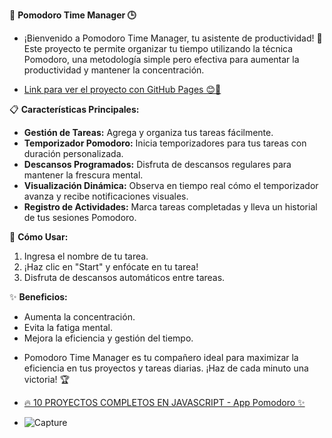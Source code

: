 🍅 **Pomodoro Time Manager 🕒**

* ¡Bienvenido a Pomodoro Time Manager, tu asistente de productividad! 🚀 Este proyecto te permite organizar tu tiempo utilizando la técnica Pomodoro, una metodología simple pero efectiva para aumentar la productividad y mantener la concentración.

* <a href="https://luiso-o.github.io/Pomodoro/" target="_blank">Link para ver el proyecto con GitHub Pages 😊🔗</a>

📋 **Características Principales:**
- **Gestión de Tareas:** Agrega y organiza tus tareas fácilmente.
- **Temporizador Pomodoro:** Inicia temporizadores para tus tareas con duración personalizada.
- **Descansos Programados:** Disfruta de descansos regulares para mantener la frescura mental.
- **Visualización Dinámica:** Observa en tiempo real cómo el temporizador avanza y recibe notificaciones visuales.
- **Registro de Actividades:** Marca tareas completadas y lleva un historial de tus sesiones Pomodoro.

🔧 **Cómo Usar:**
1. Ingresa el nombre de tu tarea.
2. ¡Haz clic en "Start" y enfócate en tu tarea!
3. Disfruta de descansos automáticos entre tareas.

✨ **Beneficios:**
- Aumenta la concentración.
- Evita la fatiga mental.
- Mejora la eficiencia y gestión del tiempo.

* Pomodoro Time Manager es tu compañero ideal para maximizar la eficiencia en tus proyectos y tareas diarias. ¡Haz de cada minuto una victoria! 🏆

* <a href = "https://www.youtube.com/watch?v=YfaiDc585Eo&t=131s">🔥 10 PROYECTOS COMPLETOS EN JAVASCRIPT - App Pomodoro ✨</a>

* ![Capture](https://github.com/Luiso-o/Pomodoro/assets/128043647/312b72f0-317a-4580-acce-0e1281a90a0e)
